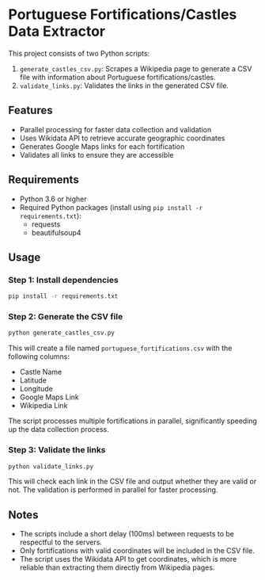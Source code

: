 # Portuguese Fortifications/Castles Data Extractor

This project consists of two Python scripts:

1. `generate_castles_csv.py`: Scrapes a Wikipedia page to generate a CSV file with information about Portuguese fortifications/castles.
2. `validate_links.py`: Validates the links in the generated CSV file.

## Features

- Parallel processing for faster data collection and validation
- Uses Wikidata API to retrieve accurate geographic coordinates
- Generates Google Maps links for each fortification
- Validates all links to ensure they are accessible

## Requirements

- Python 3.6 or higher
- Required Python packages (install using `pip install -r requirements.txt`):
  - requests
  - beautifulsoup4

## Usage

### Step 1: Install dependencies

```bash
pip install -r requirements.txt
```

### Step 2: Generate the CSV file

```bash
python generate_castles_csv.py
```

This will create a file named `portuguese_fortifications.csv` with the following columns:
- Castle Name
- Latitude
- Longitude
- Google Maps Link
- Wikipedia Link

The script processes multiple fortifications in parallel, significantly speeding up the data collection process.

### Step 3: Validate the links

```bash
python validate_links.py
```

This will check each link in the CSV file and output whether they are valid or not. The validation is performed in parallel for faster processing.

## Notes

- The scripts include a short delay (100ms) between requests to be respectful to the servers.
- Only fortifications with valid coordinates will be included in the CSV file.
- The script uses the Wikidata API to get coordinates, which is more reliable than extracting them directly from Wikipedia pages. 